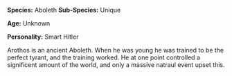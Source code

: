 **Species:** Aboleth
**Sub-Species:** Unique 

**Age:** Unknown

**Personality:** Smart Hitler

Arothos is an ancient Aboleth. When he was young he was trained to be the perfect tyrant, and the training worked. He at one point controlled a significent amount of the world, and only a massive natraul event upset this.